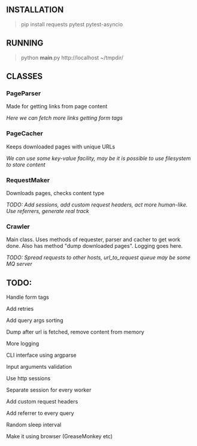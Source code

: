 ## INSTALLATION


> pip install requests pytest pytest-asyncio


## RUNNING

> python __main__.py http://localhost ~/tmpdir/

## CLASSES


### PageParser

Made for getting links from page content

*Here we can fetch more links getting form tags*


### PageCacher

Keeps downloaded pages with unique URLs

*We can use some key-value facility, may be it is possible to use filesystem to store content*


### RequestMaker

Downloads pages, checks content type

*TODO: Add sessions, add custom request headers, act more human-like. Use referrers, generate real track*

### Crawler

Main class.
Uses methods of requester, parser and cacher to get work done.
Also has method "dump downloaded pages".
Logging goes here.

*TODO: Spread requests to other hosts, url_to_request queue may be some MQ server*


## TODO:

Handle form tags

Add retries

Add query args sorting

Dump after url is fetched, remove content from memory

More logging

CLI interface using argparse

Input arguments validation

Use http sessions

Separate session for every worker

Add custom request headers

Add referrer to every query

Random sleep interval

Make it using browser (GreaseMonkey etc)
